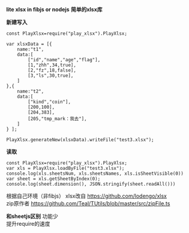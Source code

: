 **lite xlsx in fibjs or nodejs**
**简单的xlsx库**

**新建写入**
```
const PlayXlsx=require("play_xlsx").PlayXlsx;

var xlsxData = [{
    name:"t1",
    data:[
        ["id","name","age","flag"],
        [1,"zhh",34,true],
        [2,"fz",18,false],
        [3,"ls",30,true],
    ]
},{
    name:"t2",
    data:[
        ["kind","coin"],
        [200,100],
        [204,383],
        [205,"tmp_mark：我去"],
    ]
} ];

PlayXlsx.generateNew(xlsxData).writeFile("test3.xlsx");
```

**读取**
```
const PlayXlsx=require("play_xlsx").PlayXlsx;
var xls = PlayXlsx.loadByFile("test3.xlsx");
console.log(xls.sheetsNum, xls.sheetsNames, xls.isSheetVisible(0))
var sheet = xls.getSheetByIndex(0);
console.log(sheet.dimension(), JSON.stringify(sheet.readAll()))
```

根据自己环境（非fibjs）
xlsx改自 https://github.com/lodengo/xlsx   
zip原作者  https://github.com/Teal/TUtils/blob/master/src/zipFile.ts 

**和sheetjs区别**
功能少    
提升require的速度